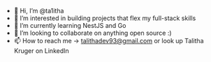 - 👋 Hi, I’m @ta1itha
- 👀 I’m interested in building projects that flex my full-stack skills
- 🌱 I’m currently learning NestJS and Go
- 💞️ I’m looking to collaborate on anything open source :) 
- 📫 How to reach me -> talithadev93@gmail.com or look up Talitha Kruger on LinkedIn

<!---
ta1itha/ta1itha is a ✨ special ✨ repository because its `README.md` (this file) appears on your GitHub profile.
You can click the Preview link to take a look at your changes.
--->
